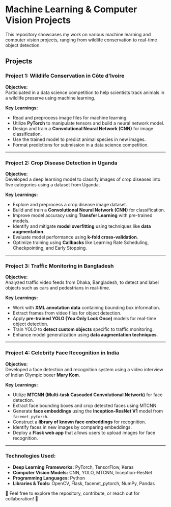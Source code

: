 # **Machine Learning & Computer Vision Projects**

This repository showcases my work on various machine learning and computer vision projects, ranging from wildlife conservation to real-time object detection.

## **Projects**

### **Project 1: Wildlife Conservation in Côte d'Ivoire**
**Objective:**  
Participated in a data science competition to help scientists track animals in a wildlife preserve using machine learning.

**Key Learnings:**  
- Read and preprocess image files for machine learning.  
- Utilize **PyTorch** to manipulate tensors and build a neural network model.  
- Design and train a **Convolutional Neural Network (CNN)** for image classification.  
- Use the trained model to predict animal species in new images.  
- Format predictions for submission in a data science competition.  

---

### **Project 2: Crop Disease Detection in Uganda**
**Objective:**  
Developed a deep learning model to classify images of crop diseases into five categories using a dataset from Uganda.

**Key Learnings:**  
- Explore and preprocess a crop disease image dataset.  
- Build and train a **Convolutional Neural Network (CNN)** for classification.  
- Improve model accuracy using **Transfer Learning** with pre-trained models.  
- Identify and mitigate **model overfitting** using techniques like **data augmentation**.  
- Evaluate model performance using **k-fold cross-validation**.  
- Optimize training using **Callbacks** like Learning Rate Scheduling, Checkpointing, and Early Stopping.  

---

### **Project 3: Traffic Monitoring in Bangladesh**
**Objective:**  
Analyzed traffic video feeds from Dhaka, Bangladesh, to detect and label objects such as cars and pedestrians in real-time.

**Key Learnings:**  
- Work with **XML annotation data** containing bounding box information.  
- Extract frames from video files for object detection.  
- Apply **pre-trained YOLO (You Only Look Once)** models for real-time object detection.  
- Train YOLO to **detect custom objects** specific to traffic monitoring.  
- Enhance model generalization using **data augmentation techniques**.  

---

### **Project 4: Celebrity Face Recognition in India**
**Objective:**  
Developed a face detection and recognition system using a video interview of Indian Olympic boxer **Mary Kom**.

**Key Learnings:**  
- Utilize **MTCNN (Multi-task Cascaded Convolutional Network)** for face detection.  
- Extract face bounding boxes and crop detected faces using MTCNN.  
- Generate **face embeddings** using the **Inception-ResNet V1** model from `facenet_pytorch`.  
- Construct a **library of known face embeddings** for recognition.  
- Identify faces in new images by comparing embeddings.  
- Deploy a **Flask web app** that allows users to upload images for face recognition.  

---

### **Technologies Used:**
- **Deep Learning Frameworks:** PyTorch, TensorFlow, Keras  
- **Computer Vision Models:** CNN, YOLO, MTCNN, Inception-ResNet  
- **Programming Languages:** Python  
- **Libraries & Tools:** OpenCV, Flask, facenet_pytorch, NumPy, Pandas  

📢 Feel free to explore the repository, contribute, or reach out for collaboration! 🚀

